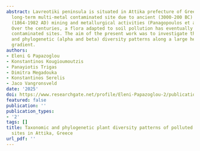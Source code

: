 ```yaml
---
abstract: Lavreotiki peninsula is situated in Attika prefecture of Greece and is a
  long-term multi-metal contaminated site due to ancient (3000-200 BC) and more recent
  (1864-1982 AD) mining and metallurgical activities (Panagopoulos et al., 2009).
  Over the centuries, a flora adapted to soil pollution has eventually colonize the
  contaminated sites. The aim of the present work was to investigate the taxonomic
  and phylogenetic (alpha and beta) diversity patterns along a large heavy metal concentration
  gradient.
authors:
- Eleni G Papazoglou
- Konstantinos Kougioumoutzis
- Panayiotis Trigas
- Dimitra Megadouka
- Konstantinos Serelis
- Jaco Vangronsveld
date: '2025'
doi: https://www.researchgate.net/profile/Eleni-Papazoglou-2/publication/335404363_Taxonomic_and_phylogenetic_plant_diversity_patterns_of_polluted_metal_mining_sites_in_Attika_Greece/links/5d642e99299bf1f70b0eab8d/Taxonomic-and-phylogenetic-plant-diversity-patterns-of-polluted-metal-mining-sites-in-Attika-Greece
featured: false
publication: ''
publication_types:
- '2'
tags: []
title: Taxonomic and phylogenetic plant diversity patterns of polluted metal mining
  sites in Attika, Greece
url_pdf: ''
---
```


